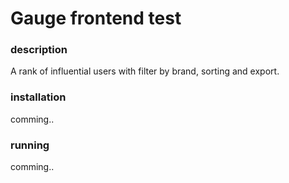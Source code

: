 #  Gauge frontend test

### description

A rank of influential users with filter by brand, sorting and export.

### installation

comming..

### running

comming..
